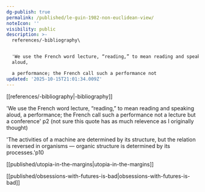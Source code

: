 ```yaml
---
dg-publish: true
permalink: /published/le-guin-1982-non-euclidean-view/
noteIcon: ''
visibility: public
description: >-
  references/-bibliography\


  'We use the French word lecture, “reading,” to mean reading and speaking
  aloud,

  a performance; the French call such a performance not
updated: '2025-10-15T21:01:34.009Z'
---
```


[[references/-bibliography\|-bibliography]]

'We use the French word lecture, “reading,” to mean reading and speaking aloud,
a performance; the French call such a performance not a lecture but a conference' p2
(not sure this quote has as much relevence as I originally thought)

'The activities of a machine are determined by its structure, but the relation is
reversed in organisms — organic structure is determined by its processes.'p10

[[published/utopia-in-the-margins\|utopia-in-the-margins]]

[[published/obsessions-with-futures-is-bad\|obsessions-with-futures-is-bad]]

